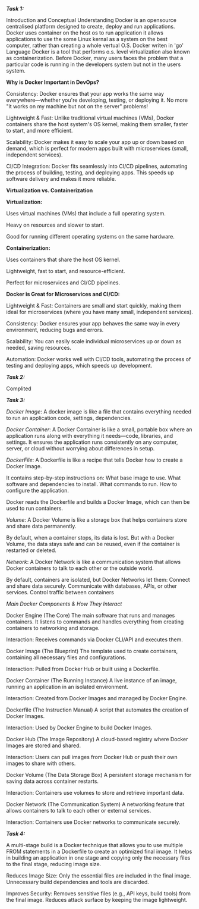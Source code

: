***Task 1:***


Introduction and Conceptual Understanding
Docker is an opensource centralised platform designed to create, deploy and run applications.
Docker uses container on the host os to run application it allows applications to use the some Linux kernal as a system on the best computer, rather than creating a whole vertual O.S.
Docker writen in 'go' Language
Docker is a tool that performs o.s. level virtualization also known as containerization.
Before Docker, many users faces the problem that a particular code is running in the developers system but not in the users system.

**Why is Docker Important in DevOps?**

Consistency: Docker ensures that your app works the same way everywhere—whether you're developing, testing, or deploying it. No more "it works on my machine but not on the server" problems!

Lightweight & Fast: Unlike traditional virtual machines (VMs), Docker containers share the host system's OS kernel, making them smaller, faster to start, and more efficient.

Scalability: Docker makes it easy to scale your app up or down based on demand, which is perfect for modern apps built with microservices (small, independent services).

CI/CD Integration: Docker fits seamlessly into CI/CD pipelines, automating the process of building, testing, and deploying apps. This speeds up software delivery and makes it more reliable.


**Virtualization vs. Containerization**

**Virtualization:**

Uses virtual machines (VMs) that include a full operating system.

Heavy on resources and slower to start.

Good for running different operating systems on the same hardware.

**Containerization:**

Uses containers that share the host OS kernel.

Lightweight, fast to start, and resource-efficient.

Perfect for microservices and CI/CD pipelines.

**Docker is Great for Microservices and CI/CD:**

Lightweight & Fast: Containers are small and start quickly, making them ideal for microservices (where you have many small, independent services).

Consistency: Docker ensures your app behaves the same way in every environment, reducing bugs and errors.

Scalability: You can easily scale individual microservices up or down as needed, saving resources.

Automation: Docker works well with CI/CD tools, automating the process of testing and deploying apps, which speeds up development.



***Task 2:***

Complited 



***Task 3:***

*Docker Image*:
A docker image is like a file that contains everything needed to run an application code, settings, dependencies.

*Docker Container*:
A Docker Container is like a small, portable box where an application runs along with everything it needs—code, libraries, and settings.
It ensures the application runs consistently on any computer, server, or cloud without worrying about differences in setup.

*DockerFile*:
A Dockerfile is like a recipe that tells Docker how to create a Docker Image.

It contains step-by-step instructions on:
What base image to use.
What software and dependencies to install.
What commands to run.
How to configure the application.

Docker reads the Dockerfile and builds a Docker Image, which can then be used to run containers.

*Volume*:
A Docker Volume is like a storage box that helps containers store and share data permanently.

By default, when a container stops, its data is lost. But with a Docker Volume, the data stays safe and can be reused, even if the container is restarted or deleted.

*Network*:
A Docker Network is like a communication system that allows Docker containers to talk to each other or the outside world.

By default, containers are isolated, but Docker Networks let them:
Connect and share data securely. Communicate with databases, APIs, or other services. Control traffic between containers 



*Main Docker Components & How They Interact*


 Docker Engine (The Core)
The main software that runs and manages containers. It listens to commands and handles everything from creating containers to networking and storage.

 Interaction: Receives commands via Docker CLI/API and executes them.

 Docker Image (The Blueprint)
The template used to create containers, containing all necessary files and configurations.

 Interaction: Pulled from Docker Hub or built using a Dockerfile.

 Docker Container (The Running Instance)
A live instance of an image, running an application in an isolated environment.

 Interaction: Created from Docker Images and managed by Docker Engine.

 Dockerfile (The Instruction Manual)
A script that automates the creation of Docker Images.

 Interaction: Used by Docker Engine to build Docker Images.

 Docker Hub (The Image Repository)
A cloud-based registry where Docker Images are stored and shared.

 Interaction: Users can pull images from Docker Hub or push their own images to share with others.

 Docker Volume (The Data Storage Box)
A persistent storage mechanism for saving data across container restarts.

 Interaction: Containers use volumes to store and retrieve important data.

 Docker Network (The Communication System)
A networking feature that allows containers to talk to each other or external services.

 Interaction: Containers use Docker networks to communicate securely.


***Task 4:***


A multi-stage build is a Docker technique that allows you to use multiple FROM statements in a Dockerfile to create an optimized final image. It helps in building an application in one stage and copying only the necessary files to the final stage, reducing image size.

Reduces Image Size:
Only the essential files are included in the final image.
Unnecessary build dependencies and tools are discarded.


Improves Security:
Removes sensitive files (e.g., API keys, build tools) from the final image.
Reduces attack surface by keeping the image lightweight.
